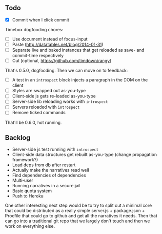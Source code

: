 Todo
----

 - [X] Commit when I click commit

Timebox dogfooding chores:

 - [ ] Use document instead of focus-input
 - [ ] Paste (http://datatables.net/blog/2014-01-31)
 - [ ] Separate live and baked instances that get reloaded as save- and commit-time respectively
 - [ ] Cut (optional, https://github.com/timdown/rangy)

That's 0.5.0, dogfooding. Then we can move on to feedback:

 - [ ] A test in an `introspect` block injects a paragraph in the DOM on the client
 - [ ] Styles are swapped out as-you-type
 - [ ] Client-side js gets re-loaded as-you-type
 - [ ] Server-side lib reloading works with `introspect`
 - [ ] Servers reloaded with `introspect`
 - [ ] Remove ticked commands

That'll be 0.6.0, hot running.


Backlog
-------

 - Server-side js test running with `introspect`
 - Client-side data structures get rebuilt as-you-type (change propagation framework?)
 - Load deps from db after restart
 - Actually make the narratives read well
 - Find dependencies of dependencies
 - Multi-user
 - Running narratives in a secure jail
 - Basic quota system
 - Push to Heroku

 One other interesting next step would be to try to split out a minimal core that could be distributed as a really simple server.js + package.json + Procfile that could go to github and get all the narratives it needs. Then that can go into a traditional git repo that we largely don't touch and then we work on everything else.
